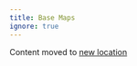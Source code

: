 ```yaml
---
title: Base Maps
ignore: true
---
```



Content moved to [new location]({{site.baseurl}}/Technical_Reference/base-maps.html)